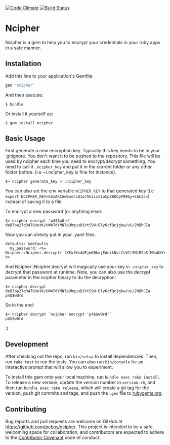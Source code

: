 [![Code Climate](https://codeclimate.com/github/pcboy/ncipher/badges/gpa.svg)](https://codeclimate.com/github/pcboy/ncipher)
[![Build Status](https://travis-ci.org/pcboy/ncipher.svg)](https://travis-ci.org/pcboy/ncipher)

# Ncipher

Ncipher is a gem to help you to encrypt your credentials in your ruby apps in a safe manner.

## Installation

Add this line to your application's Gemfile:

```ruby
gem 'ncipher'
```

And then execute:

    $ bundle

Or install it yourself as:

    $ gem install ncipher

## Basic Usage

First generate a new encryption key. Typically this key needs to be in your .gitignore.
You don't want it to be pushed to the repository. This file will be used by ncipher each time you need to encrypt/decrypt something. You need to call it `.ncipher_key` and put it in the current folder or any other folder before. (i.e ~/.ncipher_key is fine for instance).
```
$> ncipher generate_key > .ncipher_key
```
You can also set the env variable `NCIPHER_KEY` to that generated key (i.e `export NCIPHER_KEY=kSzARCAw9uv/LQ1o75k5ica1oCpZBUCpP99Sy+s6L2c=`) instead of saving it to a file 

To encrypt a new password (or anything else):
```
$> ncipher encrypt 'p4$$w0rd'
deB7ba27qR470UetK/HW47dYMN7p9hguuDiVt59U+Bly6cfQcjgbw/ui/2hBhCEa
```

Now you can directy put in your .yaml files:
```
defaults: &defaults
  my_password: <%= Ncipher::Ncipher.decrypt('lXEwfKv4dEjmK0kojEAnikNsLCsVCtSMiR2aSfM6uUXYn2DzCZ3O7SA9HaGnMp/kEEsI') %>
```

And Ncipher::Ncipher.decrypt will magically use your key in `.ncipher_key` to decrypt that password at runtime. 
Note, you can also use the decrypt parameter in the ncipher binary to do the decryption:
```
$> ncipher decrypt deB7ba27qR470UetK/HW47dYMN7p9hguuDiVt59U+Bly6cfQcjgbw/ui/2hBhCEa 
p4$$w0rd 
```
So in the end:
```
$> ncipher decrypt `ncipher encrypt 'p4$$w0rd'`
p4$$w0rd
```

:)

## Development

After checking out the repo, run `bin/setup` to install dependencies. Then, run `rake test` to run the tests. You can also run `bin/console` for an interactive prompt that will allow you to experiment.

To install this gem onto your local machine, run `bundle exec rake install`. To release a new version, update the version number in `version.rb`, and then run `bundle exec rake release`, which will create a git tag for the version, push git commits and tags, and push the `.gem` file to [rubygems.org](https://rubygems.org).

## Contributing

Bug reports and pull requests are welcome on GitHub at https://github.com/pcboy/ncipher. This project is intended to be a safe, welcoming space for collaboration, and contributors are expected to adhere to the [Contributor Covenant](http://contributor-covenant.org) code of conduct.

